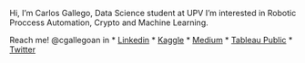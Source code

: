 Hi, I’m Carlos Gallego, Data Science student at UPV
I’m interested in Robotic Proccess Automation, Crypto and Machine Learning.

Reach me! @cgallegoan in 
    * [Linkedin](https://www.linkedin.com/in/cgallegoan/)
    * [Kaggle](https://www.kaggle.com/cgallegoan)
    * [Medium](https://medium.com/@cgallegoan)
    * [Tableau Public](https://public.tableau.com/app/profile/carlos.gallego.andreu)
    * [Twitter](https://twitter.com/Carlo0os_)
